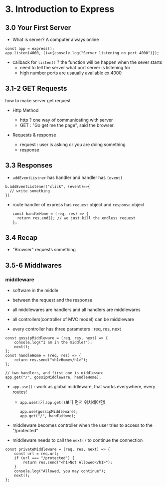 # 3. Introduction to Express

## 3.0 Your First Server

- What is server? A computer always online

```
const app = express();
app.listen(4000, ()=>{console.log("Server listening on port 4000")});
```

- callback for `listen()` ? the function will be happen when the sever starts
  - need to tell the server what port server is listening for
  - high number ports are usaually available ex.4000

## 3.1-2 GET Requests

how to make server get request

- Http Method

  - http ? one way of communicating with server
  - GET : "Go get me the page", said the browser.

- Requests & response
  - request : user is asking or you are doing something
  - response

## 3.3 Responses

- `addEventListner` has handler and handler has `(event)`

```
b.addEventListener("click", (event)=>{
  // write something
})
```

- route handler of express has `request` object and `response` object
  ```
  const handleHome = (req, res) => {
    return res.end(); // we just kill the endless request
  };
  ```

## 3.4 Recap

- "Browser" requests something

## 3.5-6 Middlwares

### middleware

- software in the middle
- between the request and the response
- all middlewares are handlers and all handlers are middlewares
- all controllers(controller of MVC model) can be middleware

- every controller has three parameters : req, res, next

```
const gossipMiddleware = (req, res, next) => {
	console.log("I am in the middle!");
	next();
};
const handleHome = (req, res) => {
	return res.send("<h1>Home</h1>");
};

// two handlers, and first one is middleware
app.get("/", gossipMiddleware, handleHome);
```

- `app.use()` : work as global middleware, that works everywhere, every routes!

  - `app.use()`가 `app.get()`보다 먼저 위치해야함!
    ```
    app.use(gossipMiddleware);
    app.get("/", handleHome);
    ```

- middleware becomes controller when the user tries to access to the "/protected"
- middleware needs to call the `next()` to continue the connection

```
const privateMiddleware = (req, res, next) => {
	const url = req.url;
	if (url === "/protected") {
		return res.send("<h1>Not Allowed</h1>");
	}
	console.log("Allowed, you may continue");
	next();
};
```
